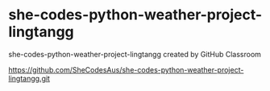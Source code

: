 # she-codes-python-weather-project-lingtangg
she-codes-python-weather-project-lingtangg created by GitHub Classroom

https://github.com/SheCodesAus/she-codes-python-weather-project-lingtangg.git
